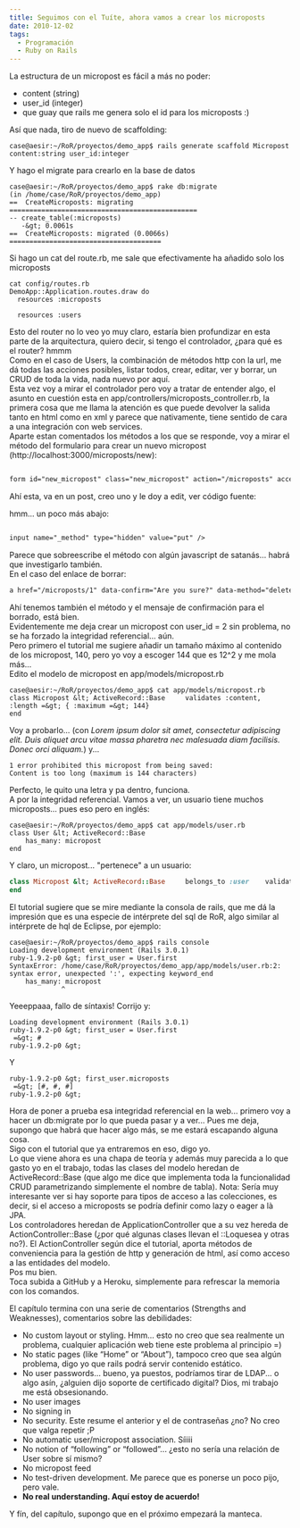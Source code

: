 ```yaml
---
title: Seguimos con el Tuíte, ahora vamos a crear los microposts
date: 2010-12-02
tags:
  - Programación
  - Ruby on Rails
---
```


<p>La estructura de un micropost es fácil a más no poder:</p>


<ul>
<li>content (string)</li>
<li>user_id (integer)</li>
<li>que guay que rails me genera solo el id para los microposts :)</li>
</ul>


<p>Así que nada, tiro de nuevo de scaffolding:</p>


```shell
case@aesir:~/RoR/proyectos/demo_app$ rails generate scaffold Micropost content:string user_id:integer
```


<p>Y hago el migrate para crearlo en la base de datos</p>


```shell
case@aesir:~/RoR/proyectos/demo_app$ rake db:migrate
(in /home/case/RoR/proyectos/demo_app)
==  CreateMicroposts: migrating ===============================================
-- create_table(:microposts)
   -&gt; 0.0061s
==  CreateMicroposts: migrated (0.0066s) ======================================
```


<p>Si hago un cat del route.rb, me sale que efectivamente ha añadido solo los microposts</p>


```shell
cat config/routes.rb
DemoApp::Application.routes.draw do
  resources :microposts

  resources :users
```


<p>Esto del router no lo veo yo muy claro, estaría bien profundizar en esta parte de la arquitectura, quiero decir, si tengo el controlador, ¿para qué es el router? hmmm<br />
Como en el caso de Users, la combinación de métodos http con la url, me dá todas las acciones posibles, listar todos, crear, editar, ver y borrar, un CRUD de toda la vida, nada nuevo por aquí.<br />
Esta vez voy a mirar el controlador pero voy a tratar de entender algo, el asunto en cuestión esta en app/controllers/microposts_controller.rb, la primera cosa que me llama la atención es que puede devolver la salida tanto en html como en xml y parece que nativamente, tiene sentido de cara a una integración con web services.<br />
Aparte estan comentados los métodos a los que se responde, voy a mirar el método del formulario para crear un nuevo micropost (http://localhost:3000/microposts/new):</p>


```html

form id="new_micropost" class="new_micropost" action="/microposts" accept-charset="UTF-8" method="post"

```


<p>Ahí esta, va en un post, creo uno y le doy a edit, ver código fuente:</p>

hmm... un poco más abajo:

```html

input name="_method" type="hidden" value="put" />
```


<p>Parece que sobreescribe el método con algún javascript de satanás... habrá que investigarlo también.<br />
En el caso del enlace de borrar:</p>


```html
a href="/microposts/1" data-confirm="Are you sure?" data-method="delete" rel="nofollow"
```


<p>Ahí tenemos también el método y el mensaje de confirmación para el borrado, está bien.<br />
Evidentemente me deja crear un micropost con user_id = 2 sin problema, no se ha forzado la integridad referencial... aún.<br />
Pero primero el tutorial me sugiere añadir un tamaño máximo al contenido de los micropost, 140, pero yo voy a escoger 144 que es 12^2 y me mola más...<br />
Edito el modelo de micropost en app/models/micropost.rb</p>


```shell
case@aesir:~/RoR/proyectos/demo_app$ cat app/models/micropost.rb
class Micropost &lt; ActiveRecord::Base 	validates :content, :length =&gt; { :maximum =&gt; 144}
end
```


<p>Voy a probarlo... (con <em>Lorem ipsum dolor sit amet, consectetur adipiscing elit. Duis aliquet arcu vitae massa pharetra nec malesuada diam facilisis. Donec orci aliquam.</em>) y...</p>


```shell
1 error prohibited this micropost from being saved:
Content is too long (maximum is 144 characters)
```


<p>Perfecto, le quito una letra y pa dentro, funciona.<br />
A por la integridad referencial. Vamos a ver, un usuario tiene muchos microposts... pues eso pero en inglés:</p>


```shell
case@aesir:~/RoR/proyectos/demo_app$ cat app/models/user.rb
class User &lt; ActiveRecord::Base
	has_many: micropost
end
```


<p>Y claro, un micropost... "pertenece" a un usuario:</p>


```ruby
class Micropost &lt; ActiveRecord::Base 	belongs_to :user 	validates :content, :length =&gt; { :maximum =&gt; 144}
end
```


<p>El tutorial sugiere que se mire mediante la consola de rails, que me dá la impresión que es una especie de intérprete del sql de RoR, algo similar al intérprete de hql de Eclipse, por ejemplo:</p>


```shell
case@aesir:~/RoR/proyectos/demo_app$ rails console
Loading development environment (Rails 3.0.1)
ruby-1.9.2-p0 &gt; first_user = User.first
SyntaxError: /home/case/RoR/proyectos/demo_app/app/models/user.rb:2: syntax error, unexpected ':', expecting keyword_end
	has_many: micropost
	         ^
```


<p>Yeeeppaaa, fallo de síntaxis! Corrijo y:</p>


```shell
Loading development environment (Rails 3.0.1)
ruby-1.9.2-p0 &gt; first_user = User.first
 =&gt; #
ruby-1.9.2-p0 &gt;
```


<p>Y</p>


```shell
ruby-1.9.2-p0 &gt; first_user.microposts
 =&gt; [#, #, #]
ruby-1.9.2-p0 &gt;
```


<p>Hora de poner a prueba esa integridad referencial en la web... primero voy a hacer un db:migrate por lo que pueda pasar y a ver... Pues me deja, supongo que habrá que hacer algo más, se me estará escapando alguna cosa.<br />
Sigo con el tutorial que ya entraremos en eso, digo yo.<br />
Lo que viene ahora es una chapa de teoría y además muy parecida a lo que gasto yo en el trabajo, todas las clases del modelo heredan de ActiveRecord::Base (que algo me dice que implementa toda la funcionalidad CRUD parametrizando simplemente el nombre de tabla). Nota: Sería muy interesante ver si hay soporte para tipos de acceso a las colecciones, es decir, si el acceso a microposts se podría definir como lazy o eager a là JPA.<br />
Los controladores heredan de ApplicationController que a su vez hereda de ActionController::Base (¿por qué algunas clases llevan el ::Loquesea y otras no?). El ActionController según dice el tutorial, aporta métodos de conveniencia para la gestión de http y generación de html, así como acceso a las entidades del modelo.<br />
Pos mu bien.<br />
Toca subida a GitHub y a Heroku, simplemente para refrescar la memoria con los comandos.

<p>El capítulo termina con una serie de comentarios (Strengths and Weaknesses), comentarios sobre las debilidades:</p>


<ul>
<li>No custom layout or styling. Hmm... esto no creo que sea realmente un problema, cualquier aplicación web tiene este problema al principio =)</li>
<li>No static pages (like “Home” or “About”), tampoco creo que sea algún problema, digo yo que rails podrá servir contenido estático.</li>
<li>No user passwords... bueno, ya puestos, podríamos tirar de LDAP... o algo asín, ¿alguien dijo soporte de certificado digital? Dios, mi trabajo me está obsesionando.</li>
<li>No user images</li>
<li>No signing in</li>
<li>No security. Este resume el anterior y el de contraseñas ¿no? No creo que valga repetir ;P</li>
<li>No automatic user/micropost association. Síiiii</li>
<li>No notion of “following” or “followed”... ¿esto no sería una relación de User sobre sí mismo?</li>
<li>No micropost feed</li>
<li>No test-driven development. Me parece que es ponerse un poco pijo, pero vale.</li>
<li><strong>No real understanding. Aquí estoy de acuerdo!</strong></li>
</ul>


<p>Y fín, del capítulo, supongo que en el próximo empezará la manteca.</p>

